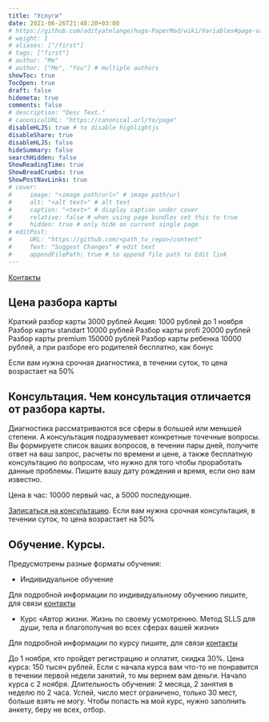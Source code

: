 ```yaml
---
title: "Услуги"
date: 2021-06-26T21:48:20+03:00
# https://github.com/adityatelange/hugo-PaperMod/wiki/Variables#page-variables
# weight: 1
# aliases: ["/first"]
# tags: ["first"]
# author: "Me"
# author: ["Me", "You"] # multiple authors
showToc: true
TocOpen: true
draft: false
hidemeta: true
comments: false
# description: "Desc Text."
# canonicalURL: "https://canonical.url/to/page"
disableHLJS: true # to disable highlightjs
disableShare: true
disableHLJS: false
hideSummary: false
searchHidden: false
ShowReadingTime: true
ShowBreadCrumbs: true
ShowPostNavLinks: true
# cover:
#     image: "<image path/url>" # image path/url
#     alt: "<alt text>" # alt text
#     caption: "<text>" # display caption under cover
#     relative: false # when using page bundles set this to true
#     hidden: true # only hide on current single page
# editPost:
#     URL: "https://github.com/<path_to_repo>/content"
#     Text: "Suggest Changes" # edit text
#     appendFilePath: true # to append file path to Edit link
---
```


[Контакты](/contacts/)

## Цена разбора карты

Краткий разбор карты 3000 рублей Акция: 1000 рублей до 1 ноября
Разбор карты standart 10000 рублей
Разбор карты profi 20000 рублей
Разбор карты premium 150000 рублей
Разбор карты ребенка 10000 рублей, а при разборе его родителей бесплатно, как бонус

Если вам нужна срочная диагностика, в течении суток, то цена возрастает на 50%

## Консультация. Чем консультация отличается от разбора карты.

Диагностика рассматриваются все сферы в большей или меньшей степени. А консультация подразумевает конкретные точечные вопросы. Вы формируете список ваших вопросов, в течении пары дней, получите ответ на ваш запрос, расчеты по времени и цене, а также бесплатную консультацию по вопросам, что нужно для того чтобы проработать данные проблемы. Пишите вашу дату рождения и время, если оно вам известно.

Цена в час: 10000 первый час, а 5000 последующие.

[Записаться на консультацию](/tags/консультация/). Если вам нужна срочная консультация, в течении суток, то цена возрастает на 50%

## Обучение. Курсы.

Предусмотрены разные форматы обучения:

* Индивидуальное обучение

Для подробной информации по индивидуальному обучению пишите, для связи [контакты](/contacts/)

* Курс «Автор жизни. Жизнь по своему усмотрению. Метод SLLS для души, тела и благополучия во всех сферах вашей жизни»

Для подробной информации по курсу пишите, для связи [контакты](/contacts/)

До 1 ноября, кто пройдет регистрацию и оплатит, скидка 30%. Цена курса: 150 тысяч рублей. Если с начала курса вам что-то не понравится в течении первой недели занятий, то мы вернем вам деньги. Начало курса с 2 ноября. Длительность обучения: 2 месяца, 2 занятия в неделю по 2 часа. Успей, число мест ограничено, только 30 мест, больше взять не могу. Чтобы попасть на мой курс, нужно заполнить анкету, беру не всех, отбор.

